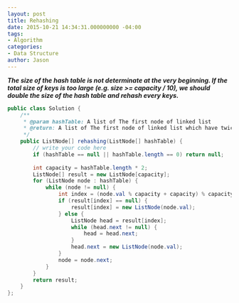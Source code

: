 ```yaml
---
layout: post
title: Rehashing
date: 2015-10-21 14:34:31.000000000 -04:00
tags:
- Algorithm
categories:
- Data Structure
author: Jason
---
```

<p><strong><em>The size of the hash table is not determinate at the very beginning. If the total size of keys is too large (e.g. size >= capacity / 10), we should double the size of the hash table and rehash every keys.</em></strong></p>


``` java
public class Solution {
    /**
     * @param hashTable: A list of The first node of linked list
     * @return: A list of The first node of linked list which have twice size
     */    
    public ListNode[] rehashing(ListNode[] hashTable) {
        // write your code here
        if (hashTable == null || hashTable.length == 0) return null;
        
        int capacity = hashTable.length * 2;
        ListNode[] result = new ListNode[capacity];
        for (ListNode node : hashTable) {
            while (node != null) {
                int index = (node.val % capacity + capacity) % capacity;
                if (result[index] == null) {
                    result[index] = new ListNode(node.val);
                } else {
                    ListNode head = result[index];
                    while (head.next != null) {
                        head = head.next;
                    }
                    head.next = new ListNode(node.val);
                }
                node = node.next;
            }
        }
        return result;
    }
};
```
